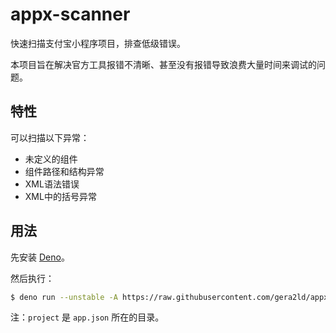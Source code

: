 # appx-scanner

快速扫描支付宝小程序项目，排查低级错误。

本项目旨在解决官方工具报错不清晰、甚至没有报错导致浪费大量时间来调试的问题。

## 特性

可以扫描以下异常：

- 未定义的组件
- 组件路径和结构异常
- XML语法错误
- XML中的括号异常

## 用法

先安装 [Deno](https://deno.land/)。

然后执行：

```sh
$ deno run --unstable -A https://raw.githubusercontent.com/gera2ld/appx-scanner/master/main.ts project
```

注：`project` 是 `app.json` 所在的目录。

